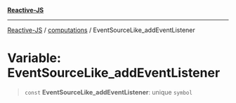 [**Reactive-JS**](../../README.md)

***

[Reactive-JS](../../README.md) / [computations](../README.md) / EventSourceLike\_addEventListener

# Variable: EventSourceLike\_addEventListener

> `const` **EventSourceLike\_addEventListener**: unique `symbol`
